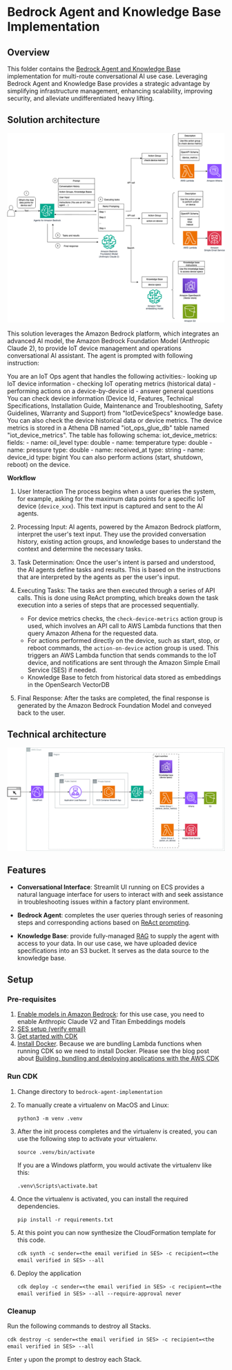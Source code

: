 # Bedrock Agent and Knowledge Base Implementation

## Overview

This folder contains the [Bedrock Agent and Knowledge Base](https://aws.amazon.com/bedrock/agents/) implementation for multi-route conversational AI use case. Leveraging Bedrock Agent and Knowledge Base provides a strategic advantage by simplifying infrastructure management, enhancing scalability, improving security, and alleviate undifferentiated heavy lifting.

## Solution architecture

![bedrock_solution](assets/bedrock_agent_solution.png)

This solution leverages the Amazon Bedrock platform, which integrates an advanced AI model, the Amazon Bedrock Foundation Model (Anthropic Claude 2), to provide IoT device management and operations conversational AI assistant. The agent is prompted with following instruction: 

You are an IoT Ops agent that handles the following activities:- looking up IoT device information - checking IoT operating metrics (historical data) - performing actions on a device-by-device id - answer general questions You can check device information (Device Id, Features, Technical Specifications, Installation Guide, Maintenance and Troubleshooting, Safety Guidelines, Warranty and Support) from "IotDeviceSpecs" knowledge base. You can also check the device historical data or device metrics. The device metrics is stored in a Athena DB named "iot_ops_glue_db" table named "iot_device_metrics". The table has following schema: iot_device_metrics: fields: - name: oil_level type: double - name: temperature type: double - name: pressure type: double - name: received_at type: string - name: device_id type: bigint You can also perform actions (start, shutdown, reboot) on the device.

**Workflow**
1.	User Interaction The process begins when a user queries the system, for example, asking for the maximum data points for a specific IoT device (`device_xxx`). This text input is captured and sent to the AI agents.

2.	Processing Input: AI agents, powered by the Amazon Bedrock platform, interpret the user's text input. They use the provided conversation history, existing action groups, and knowledge bases to understand the context and determine the necessary tasks.

3.	Task Determination: Once the user's intent is parsed and understood, the AI agents define tasks and results. This is based on the instructions that are interpreted by the agents as per the user's input.

4.	Executing Tasks: The tasks are then executed through a series of API calls. This is done using ReAct prompting, which breaks down the task execution into a series of steps that are processed sequentially.

    -  For device metrics checks, the `check-device-metrics` action group is used, which involves an API call to AWS Lambda functions that then query Amazon Athena for the requested data.
    - For actions performed directly on the device, such as start, stop, or reboot commands, the `action-on-device` action group is used. This triggers an AWS Lambda function that sends commands to the IoT device, and notifications are sent through the Amazon Simple Email Service (SES) if needed.
    - Knowledge Base to fetch from historical data stored as embeddings in the OpenSearch VectorDB 

5.	Final Response: After the tasks are completed, the final response is generated by the Amazon Bedrock Foundation Model and conveyed back to the user.

## Technical architecture

![bedrock_technical_architecture](assets/bedrock_agent_architecture.png)

## Features

- **Conversational Interface**: Streamlit UI running on ECS provides a natural language interface for users to interact with and seek assistance in troubleshooting issues within a factory plant environment. 

- **Bedrock Agent**: completes the user queries through series of reasoning steps and corresponding actions based on [ReAct prompting](https://www.promptingguide.ai/techniques/react).

- **Knowledge Base**: provide fully-managed [RAG](https://www.promptingguide.ai/research/rag) to supply the agent with access to your data. In our use case, we have uploaded device specifications into an S3 bucket. It serves as the data source to the knowledge base.

## Setup

### Pre-requisites
1. [Enable models in Amazon Bedrock](https://docs.aws.amazon.com/bedrock/latest/userguide/model-access.html): for this use case, you need to enable Anthropic Claude V2 and Titan Embeddings models 
2. [SES setup (verify email)](https://docs.aws.amazon.com/ses/latest/dg/setting-up.html)
3. [Get started with CDK](https://docs.aws.amazon.com/cdk/v2/guide/getting_started.html)
4. [Install Docker](https://www.docker.com/get-started/). Because we are bundling Lambda functions when running CDK so we need to install Docker. Please see the blog post about [Building, bundling and deploying applications with the AWS CDK](https://aws.amazon.com/blogs/devops/building-apps-with-aws-cdk/)

### Run CDK
1. Change directory to `bedrock-agent-implementation`
2. To manually create a virtualenv on MacOS and Linux:
    ```
    python3 -m venv .venv
    ```
3. After the init process completes and the virtualenv is created, you can use the following
step to activate your virtualenv.

    ```
    source .venv/bin/activate
    ```

    If you are a Windows platform, you would activate the virtualenv like this:

    ```
    .venv\Scripts\activate.bat
    ```
1. Once the virtualenv is activated, you can install the required dependencies.

    ```
    pip install -r requirements.txt
    ```
2. At this point you can now synthesize the CloudFormation template for this code.
    ```
    cdk synth -c sender=<the email verified in SES> -c recipient=<the email verified in SES> --all
    ```
3. Deploy the application
    ```
    cdk deploy -c sender=<the email verified in SES> -c recipient=<the email verified in SES> --all --require-approval never
    ```

### Cleanup
Run the following commands to destroy all Stacks. 
```
cdk destroy -c sender=<the email verified in SES> -c recipient=<the email verified in SES> --all
```
Enter `y` upon the prompt to destroy each Stack.

